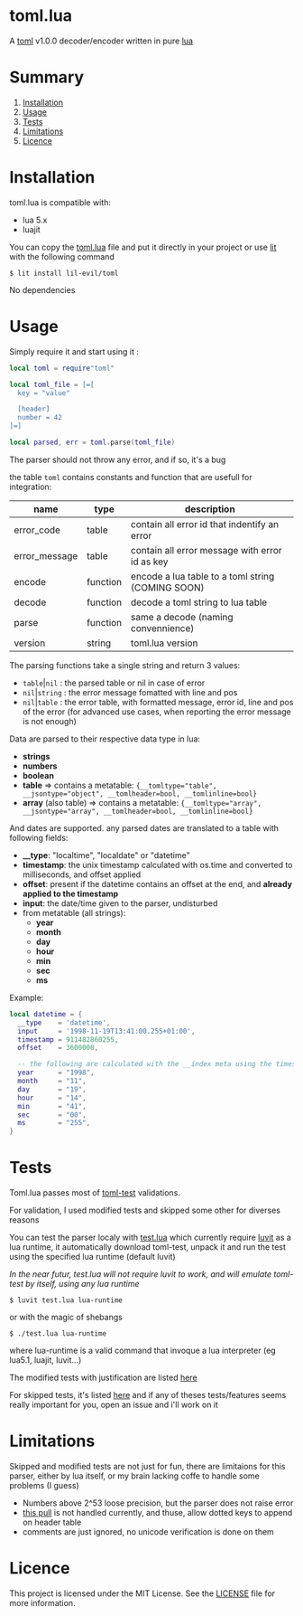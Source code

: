 # toml.lua
A [toml](https://toml.io) v1.0.0 decoder/encoder written in pure [lua](https://lua.org)

# Summary
1. [Installation](#installation)
2. [Usage](#usage)
3. [Tests](#tests)
4. [Limitations](#limitations)
5. [Licence](#licence)

# Installation
toml.lua is compatible with:
  - lua 5.x
  - luajit

You can copy the [toml.lua](./toml.lua) file and put it directly in your project or use [lit](https://github.com/luvit/lit) with the following command

```
$ lit install lil-evil/toml
```

No dependencies

# Usage
Simply require it and start using it :
```lua
local toml = require"toml"

local toml_file = [=[
  key = "value"

  [header]
  number = 42
]=]

local parsed, err = toml.parse(toml_file)
```
The parser should not throw any error, and if so, it's a bug

the table `toml` contains constants and function that are usefull for integration:


|     name    |   type   | description                                        |
|-------------|----------|----------------------------------------------------|
| error_code  |   table  | contain all error id that indentify an error       |
|error_message|   table  | contain all error message with error id as key     |
|   encode    | function | encode a lua table to a toml string (COMING SOON) |
|   decode    | function | decode a toml string to lua table                  |
|    parse    | function | same a decode (naming convennience)                |
|   version   |  string  | toml.lua version                                   |

The parsing functions take a single string and return 3 values:
  - `table`|`nil`  : the parsed table or nil in case of error
  - `nil`|`string` : the error message fomatted with line and pos
  - `nil`|`table`  : the error table, with formatted message, error id, line and pos of the error (for advanced use cases, when reporting the error message is not enough)

Data are parsed to their respective data type in lua:
  - **strings**
  - **numbers**
  - **boolean**
  - **table** => contains a metatable: `{__tomltype="table", __jsontype="object", __tomlheader=bool, __tomlinline=bool}`
  - **array** (also table) => contains a metatable: `{__tomltype="array", __jsontype="array", __tomlheader=bool, __tomlinline=bool}`

And dates are supported. any parsed dates are translated to a table with following fields:
  - **__type**: "localtime", "localdate" or "datetime"
  - **timestamp**: the unix timestamp calculated with os.time and converted to milliseconds, and offset applied
  - **offset**: present if the datetime contains an offset at the end, and **already applied to the timestamp**
  - **input**: the date/time given to the parser, undisturbed
  - from metatable (all strings):
    - **year**
    - **month**
    - **day**
    - **hour**
    - **min**
    - **sec**
    - **ms**
  
Example:
```lua
local datetime = {
  __type    = 'datetime', 
  input     = '1998-11-19T13:41:00.255+01:00',
  timestamp = 911482860255,
  offset    = 3600000,

  -- the following are calculated with the __index meta using the timestamp
  year      = "1998",
  month     = "11",
  day       = "19",
  hour      = "14",
  min       = "41",
  sec       = "00",
  ms        = "255",
}
```

# Tests
Toml.lua passes most of [toml-test](https://github.com/toml-lang/toml-test) validations.

For validation, I used modified tests and skipped some other for diverses reasons

You can test the parser localy with [test.lua](./test.lua) which currently require [luvit](https://luvit.io) as a lua runtime, it automatically download toml-test, unpack it and run the test using the specified lua runtime (default luvit)

*In the near futur, test.lua will not require luvit to work, and will emulate toml-test by itself, using any lua runtime*
```
$ luvit test.lua lua-runtime
```
or with the magic of shebangs
```
$ ./test.lua lua-runtime
```

where lua-runtime is a valid command that invoque a lua interpreter (eg lua5.1, luajit, luvit...)

The modified tests with justification are listed [here](./tests/tests/changes)

For skipped tests, it's listed [here](./test.lua?plain=1#L28) and if any of theses tests/features seems really important for you, open an issue and i'll work on it

# Limitations
Skipped and modified tests are not just for fun, there are limitaions for this parser, either by lua itself, or my brain lacking coffe to handle some problems (I guess)

- Numbers above 2^53 loose precision, but the parser does not raise error
- [this pull](https://github.com/toml-lang/toml/pull/859) is not handled currently, and thuse, allow dotted keys to append on header table
- comments are just ignored, no unicode verification is done on them


# Licence
This project is licensed under the MIT License. See the [LICENSE](./LICENCE) file for more information.